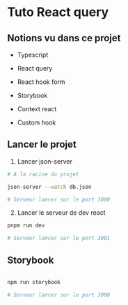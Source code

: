 # Tuto React query

## Notions vu dans ce projet

- Typescript
- React query
- React hook form
- Storybook

- Context react
- Custom hook

## Lancer le projet

1. Lancer json-server

```bash
# A la racine du projet

json-server --watch db.json

# Serveur lancer sur le port 3000
```

2. Lancer le serveur de dev react

```bash
pnpm run dev

# Serveur lancer sur le port 3001
```

## Storybook

```bash

npm run storybook

# Serveur lancer sur le port 3000
```